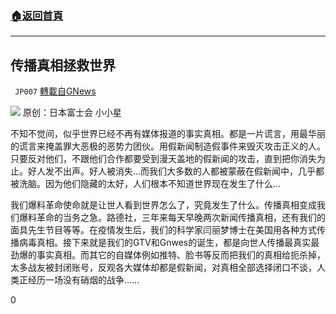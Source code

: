 ###  [:house:返回首頁](https://github.com/ourhimalayas/txt)
---

## 传播真相拯救世界
` JP007` [轉載自GNews](https://gnews.org/zh-hans/509264/)

![]()![](https://gnews-media-offload.s3.amazonaws.com/wp-content/uploads/2020/10/30103034/056C7849-241D-40D5-BC7D-5DA56FB70F89.jpeg)
原创：日本富士会 小小星

不知不觉间，似乎世界已经不再有媒体报道的事实真相。都是一片谎言，用最华丽的谎言来掩盖罪大恶极的恶势力团伙。用假新闻制造假事件来毁灭攻击正义的人。只要反对他们，不跟他们合作都要受到漫天盖地的假新闻的攻击，直到把你消失为止。好人发不出声。好人被消失…而我们大多数的人都被蒙蔽在假新闻中，几乎都被洗脑。因为他们隐藏的太好，人们根本不知道世界现在发生了什么…

我们爆料革命使命就是让世人看到世界怎么了，究竟发生了什么。传播真相变成我们爆料革命的当务之急。路德社，三年来每天早晚两次新闻传播真相，还有我们的面具先生节目等等。在疫情发生后，我们的科学家闫丽梦博士在美国用各种方式传播病毒真相。接下来就是我们的GTV和Gnwes的诞生，都是向世人传播最真实最劲爆的事实真相。而其它的自媒体例如推特、脸书等反而把我们的真相给扼杀掉，太多战友被封闭账号，反观各大媒体却都是假新闻，对真相全部选择闭口不谈，人类正经历一场没有硝烟的战争……

0
